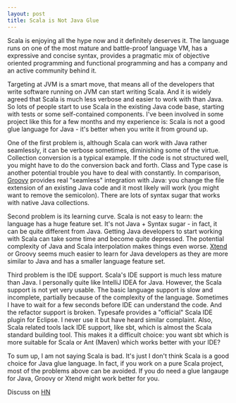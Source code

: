 ```yaml
---
layout: post
title: Scala is Not Java Glue
---
```



Scala is enjoying all the hype now and it definitely deserves it. The language runs on one of the most mature and battle-proof language VM, has a expressive and concise syntax, provides a pragmatic mix of objective oriented programming and functional programming and has a company and an active community behind it.

Targeting at JVM is a smart move, that means all of the developers that write software running on JVM can start writing Scala. And it is widely agreed that Scala is much less verbose and easier to work with than Java. So lots of people start to use Scala in the existing Java code base, starting with tests or some self-contained components. I've been involved in some project like this for a few months and my experience is: Scala is not a good glue language for Java - it's better when you write it from ground up.

One of the first problem is, although Scala can work with Java rather seamlessly, it can be verbose sometimes, diminishing some of the virtue. Collection conversion is a typical example. If the code is not structured well, you might have to do the conversion back and forth. Class and Type case is another potential trouble you have to deal with constantly. In comparison, [Groovy](http://groovy.codehaus.org/) provides real "seamless" integration with Java: you change the file extension of an existing Java code and it most likely will work (you might want to remove the semicolon). There are lots of syntax sugar that works with native Java collections.

Second problem is its learning curve. Scala is not easy to learn: the language has a huge feature set. It's not Java + Syntax sugar - in fact, it can be quite different from Java. Getting Java developers to start working with Scala can take some time and become quite depressed. The potential complexity of Java and Scala interpolation makes things even worse. [Xtend](http://www.eclipse.org/xtend/) or Groovy seems much easier to learn for Java developers as they are more similar to Java and has a smaller language feature set.

Third problem is the IDE support. Scala's IDE support is much less mature than Java. I personally quite like IntelliJ IDEA for Java. However, the Scala support is not yet very usable. The basic language support is slow and incomplete, partially because of the complexity of the language. Sometimes I have to wait for a few seconds before IDE can understand the code. And the refactor support is broken. Typesafe provides a "official" Scala IDE plugin for Eclipse. I never use it but have heard similar complaint. Also, Scala related tools lack IDE support, like sbt, which is almost the Scala standard building tool. This makes it a difficult choice: you want sbt which is more suitable for Scala or Ant (Maven) which works better with your IDE?

To sum up, I am not saying Scala is bad. It's just I don't think Scala is a good choice for Java glue language. In fact, if you work on a pure Scala project, most of the problems above can be avoided. If you do need a glue langauge for Java, Groovy or Xtend might work better for you.

Discuss on [HN](https://news.ycombinator.com/item?id=6706463)
